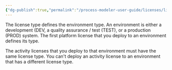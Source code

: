 ```yaml
---
{"dg-publish":true,"permalink":"/process-modeler-user-guide/licenses/license-types/"}
---
```



The license type defines the environment type. An environment is either a development (DEV, a quality assurance / test (TEST), or a production (PROD) system. The first platform license that you deploy to an environment defines its type. 

The activity licenses that you deploy to that environment must have the same license type. You can't deploy an activity license to an environment that has a different license type.
